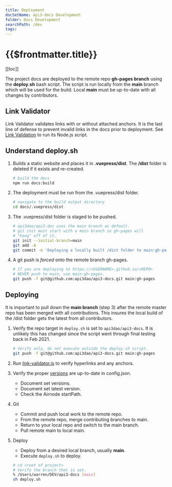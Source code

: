```yaml
---
title: Deployment
docSetName: api3-docs Development
folder: Docs Development
searchPath: /dev
tags:
---
```


# {{$frontmatter.title}}

<TocHeader />
[[toc]]

The project docs are deployed to the remote repo **gh-pages branch** using the
**deploy.sh** bash script. The script is run locally from the **main** branch
which will be used for the build. Local **main** must be up-to-date with all
changes by contributors.

## Link Validator

Link Validator validates links with or without attached anchors. It is the last
line of defense to prevent invalid links in the docs prior to deployment. See
[Link Validation](link-validator.md) to run its Node.js script.

## Understand deploy.sh

1. Builds a static website and places it in **.vuepress/dist**. The **/dist**
   folder is deleted if it exists and re-created.

   ```bash
   # build the docs
   npm run docs:build
   ```

2. The deployment must be run from the .vuepress/dist folder.

   ```bash
   # navigate to the build output directory
   cd docs/.vuepress/dist
   ```

3. The .vuepress/dist folder is staged to be pushed.

   ```bash
   # api3dao/api3-doc uses the main branch as default.
   # git init must start with a main branch so gh-pages will
   # "hang" off of it.
   git init --initial-branch=main
   git add -A
   git commit -m 'Deploying a locally built /dist folder to main:gh-pages as its own commit history.'
   ```

4. A git push is _forced_ onto the remote branch gh-pages.

   ```bash
   # If you are deploying to https://<USERNAME>.github.io/<REPO>
   # NEVER push to main, use main:gh-pages.
   git push -f git@github.com:api3dao/api3-docs.git main:gh-pages
   ```

## Deploying

It is important to pull down the **main branch** (step 3) after the remote
master repo has been merged with all contributions. This insures the local build
of the /dist folder gets the latest from all contributors.

1. Verify the repo target in `deploy.sh` is set to `api3dao/api3-docs`. It is
   unlikely this has changed since the script went through final testing back in
   Feb 2021.

   ```bash
   # Verify only, do not execute outside the deploy.sh script.
   git push -f git@github.com:api3dao/api3-docs.git main:gh-pages
   ```

2. Run [link-validator.js](link-validator.md#link-validator-js) to verify
   hyperlinks and any anchors.

3. Verify the proper [versions](./versioning.md) are up-to-date in config.json.

   - Document set versions.
   - Document set latest version.
   - Check the Airnode startPath.

4. Git

   - Commit and push local work to the remote repo.
   - From the remote repo, merge contributing branches to main.
   - Return to your local repo and switch to the main branch.
   - Pull remote main to local main.

5. Deploy

   - Deploy from a desired local branch, usually **main**.
   - Execute `deploy.sh` to deploy.

   ```bash
   # cd <root of project>
   # Verify the branch that is set.
   % /Users/warren/DEV/api3-docs [main]
   sh deploy.sh
   ```

